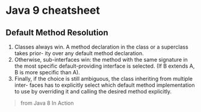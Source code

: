 # Java 9 cheatsheet

## Default Method Resolution

1. Classes always win. A method declaration in the class or a superclass takes prior- ity over any default method declaration.
2. Otherwise, sub-interfaces win: the method with the same signature in the most specific default-providing interface is selected. (If B extends A, B is more specific than A).
3. Finally, if the choice is still ambiguous, the class inheriting from multiple inter- faces has to explicitly select which default method implementation to use by overriding it and calling the desired method explicitly.

> from Java 8 In Action
